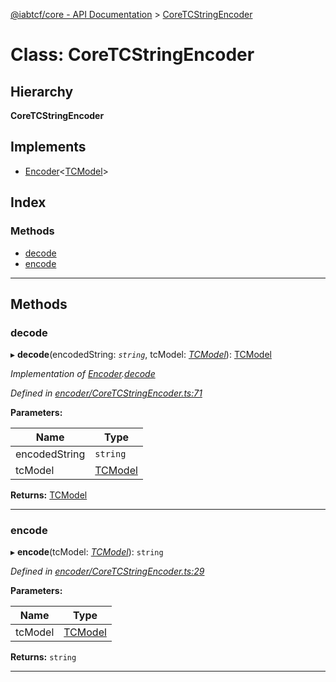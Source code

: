 [@iabtcf/core - API Documentation](../README.md) > [CoreTCStringEncoder](../classes/coretcstringencoder.md)

# Class: CoreTCStringEncoder

## Hierarchy

**CoreTCStringEncoder**

## Implements

* [Encoder](../interfaces/encoder.md)<[TCModel](tcmodel.md)>

## Index

### Methods

* [decode](coretcstringencoder.md#decode)
* [encode](coretcstringencoder.md#encode)

---

## Methods

<a id="decode"></a>

###  decode

▸ **decode**(encodedString: *`string`*, tcModel: *[TCModel](tcmodel.md)*): [TCModel](tcmodel.md)

*Implementation of [Encoder](../interfaces/encoder.md).[decode](../interfaces/encoder.md#decode)*

*Defined in [encoder/CoreTCStringEncoder.ts:71](https://github.com/chrispaterson/iabtcf-es/blob/bc68839/modules/core/src/encoder/CoreTCStringEncoder.ts#L71)*

**Parameters:**

| Name | Type |
| ------ | ------ |
| encodedString | `string` |
| tcModel | [TCModel](tcmodel.md) |

**Returns:** [TCModel](tcmodel.md)

___
<a id="encode"></a>

###  encode

▸ **encode**(tcModel: *[TCModel](tcmodel.md)*): `string`

*Defined in [encoder/CoreTCStringEncoder.ts:29](https://github.com/chrispaterson/iabtcf-es/blob/bc68839/modules/core/src/encoder/CoreTCStringEncoder.ts#L29)*

**Parameters:**

| Name | Type |
| ------ | ------ |
| tcModel | [TCModel](tcmodel.md) |

**Returns:** `string`

___

